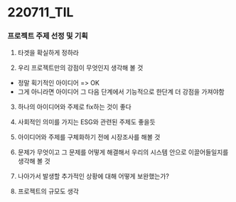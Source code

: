 # 220711_TIL

### 프로젝트 주제 선정 및 기획

1. 타겟을 확실하게 정하라

2. 우리 프로젝트만의 강점이 무엇인지 생각해 볼 것

- 정말 획기적인 아이디어 => OK
- 그게 아니라면 아이디어 그 다음 단계에서 기능적으로 한단계 더 강점을 가져야함

3. 하나의 아이디어와 주제로 fix하는 것이 좋다

4. 사회적인 의미를 가지는 ESG와 관련된 주제도 좋을듯

5. 아이디어와 주제를 구체화하기 전에 시장조사를 해볼 것

6. 문제가 무엇이고 그 문제를 어떻게 해결해서 우리의 시스템 안으로 이끌어들일지를 생각해 볼 것

7. 나아가서 발생할 추가적인 상황에 대해 어떻게 보완했는가?

8. 프로젝트의 규모도 생각